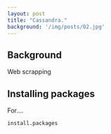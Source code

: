```yaml
---
layout: post
title: "Cassandra."
background: '/img/posts/02.jpg'
---
```

## Background
Web scrapping

## Installing packages
For....
```
install.packages

```
